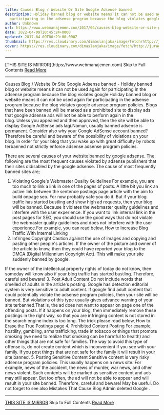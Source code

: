 ```yaml
---
title: Causes Blog / Website Or Site Google Adsense banned
description: Holiday banned blog or website means it can not be used again for
  participating in the adsense program because the blog violates google
author: Unknown
url: https://www.webmanajemen.com/2017/04/causes-blog-website-or-site-google-adsense-ban.html
date: 2022-04-09T20:45:24+0000
updated: 2017-04-09T00:29:00.000Z
thumbnail: https://res.cloudinary.com/dimaslanjaka/image/fetch/http://juragancipir.com/wp-content/uploads/2013/09/Adsense-banned-site-300x288.jpg
cover: https://res.cloudinary.com/dimaslanjaka/image/fetch/http://juragancipir.com/wp-content/uploads/2013/09/Adsense-banned-site-300x288.jpg
---
```


<hr/> [THIS SITE IS MIRROR](https://www.webmanajemen.com) Skip to Full Contents <a href="https://www.webmanajemen.com/2017/04/causes-blog-website-or-site-google-adsense-ban.html" rel="follow" class="button" id="read-more">Read More</a> <hr/> Causes Blog / Website Or Site Google Adsense banned - Holiday banned blog or website means it can not be used again for participating in the adsense program because the blog violates google Holiday banned blog or website means it can not be used again for participating in the adsense program because the blog violates google adsense program policies.
Blogs that have been banned will be marked as a prohibited site to display ads that google adsense ads will not be able to perform again in the blog. Unless you appealed and then approved, then the site will be able to display Google AdSense ads lagi.Namun, usually banned adsense is permanent. Consider also why your Google AdSense account banned?
Therefore be careful and beware of the possibility of violations on your blog. In order for your blog that you wake up with great difficulty by robots terbanned not strictly enforce adsense adsense program policies.


There are several causes of your website banned by google adsense. The following are the most frequent causes violated by adsense publishers that their sites didisabled by the google adsense.
The cause of most frequently banned sites are;
1. Violating Google's Webmaster Quality Guidelines
For example, you are too much to link a link in one of the pages of posts. A little bit you link an active link between the sentence postings page article with the aim to build onpage seo.
For now probably safe you do it. But if your blog traffic has started bustling and show high ad requests, then your blog will be banned. Because it violates the webmaster quality guidelines and interfere with the user experience.
If you want to link internal link in the post pages for SEO, you should use the good ways that do not violate the webmaster quality guidelines and does not interfere with the user experience.For example, you can read below,
How to Increase Blog Traffic With Internal Linking
2. Infringes Copyright
Caution against the use of images and copying and pasting other people's articles. If the owner of the picture and owner of the article to know, then they could have reported your blog to the DMCA (Digital Millennium Copyright Act). This will make your site suddenly banned by google.

If the owner of the intellectual property rights of today do not know, then someday will know also if your blog traffic has started bustling. Therefore, careful and beware!
3. Post Adult Content
Do not include words that smelled of adults in the article's posting. Google has detection editorial system is very sensitive to adult content. If google find adult content that could potentially violate the adsense program policies, then your site will be banned.
But violations of this type usually gives advance warning of your site terbanned.That is, the ad does not want to appear on page one of the offending posts. If it happens on your blog, then immediately remove these postings in the right way, so that you are infringing content is not stored in the search engine index is too long. The trick please read below,
How to Erase the True Postings page
4. Prohibited Content Posting
For example, hostility, gambling, arms trafficking, trade in tobacco or things that promote smoking (we need to realize that smoking can be harmful to health) and other things that are not safe for families. The way to avoid this type of offense is, do not create content which is inconvenient if you see with your family. If you post things that are not safe for the family it will result in your site banned.
5. Posting Sensitive Content
Sensitive content is very risky adsense program policies. This usually happens on a news site. For example, news of the accident, the news of murder, war news, and other news violent. Such contents will be marked as sensitive content and ads may still appear.
But too often, the ad will not be able to appear and will result in your site banned. Therefore, careful and beware!
May be useful. Do not forget to see also Mistakes That Cause Blog Admin deleted Google . <hr/> [THIS SITE IS MIRROR](https://www.webmanajemen.com) Skip to Full Contents <a href="https://www.webmanajemen.com/2017/04/causes-blog-website-or-site-google-adsense-ban.html" rel="follow" class="button" id="read-more">Read More</a> <hr/>